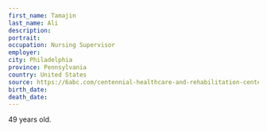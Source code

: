 ```yaml
---
first_name: Tamajin
last_name: Ali
description: 
portrait: 
occupation: Nursing Supervisor
employer: 
city: Philadelphia
province: Pennsylvania
country: United States
source: https://6abc.com/centennial-healthcare-and-rehabilitation-center-coronavirus-philly-covid19-philadelphia/6079853/
birth_date: 
death_date: 
---
```


49 years old.